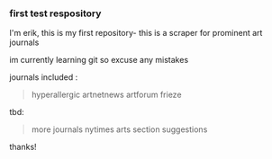 ### first test respository

I'm erik, this is my first repository- this is a scraper for prominent art journals 

im currently learning git so excuse any mistakes

journals included :

>hyperallergic
>artnetnews
>artforum
>frieze

tbd: 

>more journals
>nytimes arts section
>suggestions

thanks!
